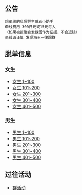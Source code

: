 
## 公告
```
想牵线的私信群主或者小助手
牵线费用 300日元或15元每人
（如果被拒绝会发截图作为证据，不会退钱）
牵线请谨慎 发现海王一律踢群
```

## 脱单信息

### 女生
* [女生 1~100](https://github.com/141801/info/blob/main/women_100.md )
* [女生 101~200](https://github.com/141801/info/blob/main/women_200.md )
* [女生 201~300](https://github.com/141801/info/blob/main/women_300.md )
* [女生 301~400](https://github.com/141801/info/blob/main/women_400.md )
* [女生 401~500](https://github.com/141801/info/blob/main/women_500.md )

### 男生
* [男生 1~100](https://github.com/141801/info/blob/main/men_100.md)
* [男生 101~200](https://github.com/141801/info/blob/main/men_200.md)
* [男生 201~300](https://github.com/141801/info/blob/main/men_300.md)
* [男生 301~400](https://github.com/141801/info/blob/main/men_400.md)
* [男生 401~500](https://github.com/141801/info/blob/main/men_500.md)

## 过往活动
* [群活动](https://github.com/141801/info/blob/main/activity.md)

